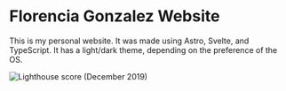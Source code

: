 # Florencia Gonzalez Website

This is my personal website. It was made using Astro, Svelte, and TypeScript. It has a light/dark theme, depending on the preference of the OS.

![Lighthouse score (December 2019)](https://i.imgur.com/nl88AfU.gif)